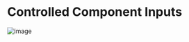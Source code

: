 # Controlled Component Inputs

![image](https://user-images.githubusercontent.com/7078855/168257726-6f60bbed-1675-4923-a8f2-e9dd25d14f26.png)





